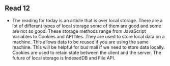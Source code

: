 ## Read 12

- The reading for today is an article that is over local storage. There are a lot of different types of local storage some of them are good and some are not so good. These storage methods range from JavaScript Variables to Cookies and API files. They are used to store local data on a machine. This allows data to be reused if you are using the same machine. This will be helpful for bus mall if we need to store data locally. Cookies are used to retain state between the client and the server. The future of local storage is IndexedDB and File API. 